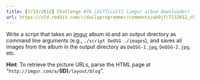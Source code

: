```yaml
---
title: [7/13/2012] Challenge #76 [difficult] (imgur album downloader)
url: https://old.reddit.com/r/dailyprogrammer/comments/wk0jf/7132012_challenge_76_difficult_imgur_album/
---
```


Write a script that takes an [imgur](http://imgur.com) album id and an output directory as command line arguments (e.g., `./script DeOSG ./images`), and saves all images from the album in the output directory as `DeOSG-1.jpg`, `DeOSG-2.jpg`, etc.

**Hint**: To retrieve the picture URLs, parse the HTML page at "`http://imgur.com/a/`**(ID)**`/layout/blog`".